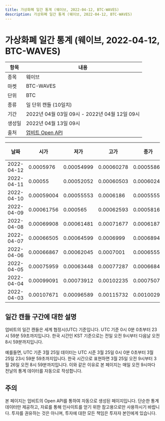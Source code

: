 ```yaml
---
title: 가상화폐 일간 통계 (웨이브, 2022-04-12, BTC-WAVES)
description: 가상화폐 일간 통계 (웨이브, 2022-04-12, BTC-WAVES)
---
```



가상화폐 일간 통계 (웨이브, 2022-04-12, BTC-WAVES)
===

|항목|내용|
|--|--|
|종목|웨이브|
|마켓|BTC-WAVES|
|단위|BTC|
|종류|일 단위 캔들 (10일치)|
|기간|2022년 04월 03일 09시 - 2022년 04월 12일 09시|
|생성일|2022년 04월 13일 09시|
|출처|[업비트 Open API](https://docs.upbit.com)|


|날짜|시가|저가|고가|종가|비고|
|--|--|--|--|--|--|
|2022-04-12|0.0005976|0.00054999|0.00060278|0.0005586|    |
|2022-04-11|0.00055|0.00052052|0.00060503|0.0006024|    |
|2022-04-10|0.00059004|0.00055553|0.0006186|0.00055553|    |
|2022-04-09|0.00061756|0.000565|0.00062593|0.00058166|    |
|2022-04-08|0.00069908|0.00061481|0.00071677|0.0006187|    |
|2022-04-07|0.00066505|0.00064599|0.0006999|0.00068942|    |
|2022-04-06|0.00066867|0.00062045|0.0007001|0.00065551|    |
|2022-04-05|0.00075959|0.00063448|0.00077287|0.00066846|    |
|2022-04-04|0.00099091|0.00073912|0.00102235|0.00075071|    |
|2022-04-03|0.00107671|0.00096589|0.00115732|0.00100292|    |


일간 캔들 구간에 대한 설명
---


업비트의 일간 캔들은 세계 협정시(UTC) 기준입니다. 
UTC 기준 0시 0분 0초부터 23시 59분 59초까지입니다. 
한국 시간인 KST 기준으로는 전일 오전 9시부터 다음날 오전 8시 59분까지입니다. 


예를들면, UTC 기준 3월 25일 데이터는 UTC 시준 3월 25일 0시 0분 0초부터 3월 25일 23시 59분 59초까지입니다. 
한국 시간으로 표현하면 3월 25일 오전 9시부터 3월 26일 오전 8시 59분까지입니다. 
이와 같은 이유로 본 페이지는 매일 오전 9시마다 전날의 통계 데이터를 자동으로 작성합니다. 


주의
---


본 페이지는 업비트의 Open API를 통하여 자동으로 생성된 페이지입니다. 
단순한 통계 데이터만 제공하고, 자료를 통해 인사이트를 얻기 위한 참고용으로만 사용하시기 바랍니다. 
투자를 권유하는 것은 아니며, 투자에 대한 모든 책임은 투자자 본인에게 있습니다. 
